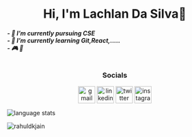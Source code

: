 <h1 align="center">Hi, I'm Lachlan Da Silva👋</h1>

<h5>
- 🔭 I’m currently pursuing CSE <br>
- 🌱 I’m currently learning Git,React,.....<br>
- 🎮 🎯
</h5>
<h1>
 <h3 align="center"><b>Socials</b></h2>
<p align="center">
<a href="lachsilva3@gmail.com" target="_blank"><img align="center" src="https://img.icons8.com/fluency/48/000000/apple-mail.png" alt="gmail" height="40" width="40"/></a>
<a href="https://in.linkedin.com/in/lachlan-da-silva-002b31242" target="_blank"><img align="center" src="https://img.icons8.com/fluency/48/000000/linkedin.png" alt="linkedin" height="40" width="40"/></a>
<a href="https://twitter.com/lachsilva3" target="_blank"><img align="center" src="https://img.icons8.com/fluency/48/000000/twitter-squared.png" alt="twitter" height="40" width="40" /></a>
<a href="https://instagram.com/lachlan_dasilva" target="_blank"><img align="center" src="https://img.icons8.com/fluency/48/000000/instagram-new.png" alt="instagram" height="40" width="40" /></a>
</p>


 <p ><img align="center" src="https://github-readme-stats.vercel.app/api/top-langs?username=lachsilva3&show_icons=true&locale=en&layout=compact&theme=outrun" alt="language stats" /></p>
 
 <p> <img src=https://github-readme-stats.vercel.app/api?username=lachsilva3&show_icons=true&theme=outrun alt=rahuldkjain /> </p>
